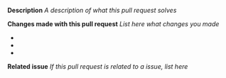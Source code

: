 **Description**
*A description of what this pull request solves*

**Changes made with this pull request**
  *List here what changes you made*

  -
  -
  -

**Related issue**
*If this pull request is related to a issue, list here*
